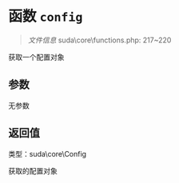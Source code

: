 # 函数 `config`

> *文件信息* suda\core\functions.php: 217~220

获取一个配置对象



## 参数


无参数


## 返回值

类型：suda\core\Config

 获取的配置对象

